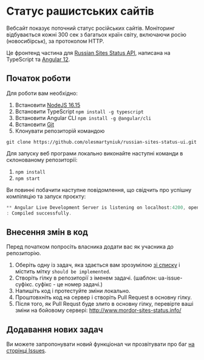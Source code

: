 ﻿# Статус рашистських сайтів

Вебсайт показує поточний статус російських сайтів. Моніторинг відбувається кожні 300 сек з багатьох країн світу, включаючи росію (новосибірськ), за протоколом HTTP.

Це фронтенд частина для [Russian Sites Status API](https://github.com/olesmartyniuk/russian-sites-status-api), написана на TypeScript та [Angular 12](https://angular.io/).

## Початок роботи

Для роботи вам необхідно:

1. Встановити [NodeJS 16.15](https://nodejs.org/uk/blog/release/v16.15.0/)
2. Встановити TypeScript `npm install -g typescript`
3. Встановити Angular CLI `npm install -g @angular/cli`
4. Встановити [Git](https://git-scm.com/)
5. Клонувати репозиторій командою

`git clone https://github.com/olesmartyniuk/russian-sites-status-ui.git`

Для запуску веб програми локально виконайте наступні команди в склонованому репозиторії:

1. `npm install`
2. `npm start`

Ви повинні побачити наступне повідомлення, що свідчить про успішну компіляцію та запуск проєкту:

```Powershell
** Angular Live Development Server is listening on localhost:4200, open your browser on http://localhost:4200/ **
: Compiled successfully.
```

## Внесення змін в код

Перед початком попросіть власника додати вас як учасника до репозиторію.

1. Оберіть одну із задач, яка здається вам зрозумілою [зі списку](https://github.com/olesmartyniuk/russian-sites-status-ui/issues) і містить мітку `should be implemented`.
2. Створіть гілку в репозиторії з іменем задачі. (шаблон: ua-issue-суфікс. суфікс - це номер задачі.)
3. Напишіть код і протестуйте зміни локально.
4. Проштовхніть код на сервер і створіть Pull Request в основну гілку.
5. Після того, як Pull Requst буде злито в основну гілку, перевірте ваші зміни на бойовому сервері: http://www.mordor-sites-status.info/

## Додавання нових задач

Ви можете запропонувати новий функціонал чи прозвітувати про баг [на сторінці Issues](https://github.com/olesmartyniuk/russian-sites-status-ui/issues).
